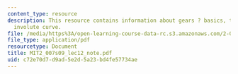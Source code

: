 ```yaml
---
content_type: resource
description: This resource contains information about gears ? basics, terminology,
  involute curve.
file: /media/https%3A/open-learning-course-data-rc.s3.amazonaws.com/2-007-design-and-manufacturing-i-spring-2009/c72e70d7d9ad5e2d5a23bd4fe57734ae_MIT2_007s09_lec12_note.pdf
file_type: application/pdf
resourcetype: Document
title: MIT2_007s09_lec12_note.pdf
uid: c72e70d7-d9ad-5e2d-5a23-bd4fe57734ae
---
```

